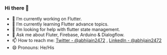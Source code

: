 ### Hi there 👋





- 🔭 I’m currently working on Flutter.
- 🌱 I’m currently learning Flutter advance topics.
- 🤔 I’m looking for help with flutter state management.
- 💬 Ask me about Fluter, Firebase, Arduino & Dialogflow.
- 📫 How to reach me: [Twitter - @abhijain2472](https://twitter.com/abhijain2472) , [LinkedIn - @abhijain2472](https://www.linkedin.com/in/abhijain2472)
- 😄 Pronouns: He/His


